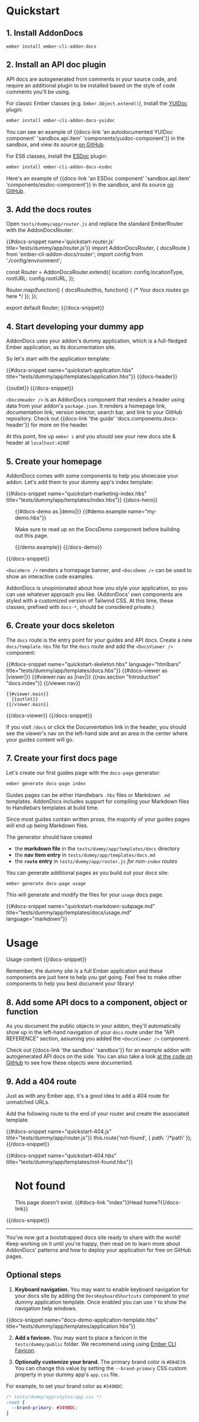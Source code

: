 # Quickstart

## 1. Install AddonDocs

```
ember install ember-cli-addon-docs
```

## 2. Install an API doc plugin

API docs are autogenerated from comments in your source code, and require an additional plugin to be installed based on the style of code comments you'll be using.

For classic Ember classes (e.g. `Ember.Object.extend()`), install the [YUIDoc](http://yui.github.io/yuidoc/) plugin:

```sh
ember install ember-cli-addon-docs-yuidoc
```

You can see an example of {{docs-link 'an autodocumented YUIDoc component' 'sandbox.api.item' 'components/yuidoc-component'}} in the sandbox, and view its source [on GitHub](https://github.com/ember-learn/ember-cli-addon-docs/blob/master/sandbox/app/components/yuidoc-component.js).

For ES6 classes, install the [ESDoc](https://esdoc.org/) plugin:

```sh
ember install ember-cli-addon-docs-esdoc
```

Here's an example of {{docs-link 'an ESDoc component' 'sandbox.api.item' 'components/esdoc-component'}} in the sandbox, and its source [on GitHub](https://github.com/ember-learn/ember-cli-addon-docs/blob/master/sandbox/app/components/esdoc-component.js).

## 3. Add the docs routes

Open `tests/dummy/app/router.js` and replace the standard EmberRouter with the AddonDocsRouter:

{{#docs-snippet name='quickstart-router.js' title='tests/dummy/app/router.js'}}
  import AddonDocsRouter, { docsRoute } from 'ember-cli-addon-docs/router';
  import config from './config/environment';

  const Router = AddonDocsRouter.extend({
    location: config.locationType,
    rootURL: config.rootURL,
  });

  Router.map(function() {
    docsRoute(this, function() { /* Your docs routes go here */ });
  });

  export default Router;
{{/docs-snippet}}

## 4. Start developing your dummy app

AddonDocs uses your addon's dummy application, which is a full-fledged Ember application, as its documentation site.

So let's start with the application template:

{{#docs-snippet name="quickstart-application.hbs" title="tests/dummy/app/templates/application.hbs"}}
  {{docs-header}}

  {{outlet}}
{{/docs-snippet}}

`<DocsHeader />` is an AddonDocs component that renders a header using data from your addon's `package.json`. It renders a homepage link, documentation link, version selector, search bar, and link to your GitHub repository. Check out {{docs-link 'the guide' 'docs.components.docs-header'}} for more on the header.

At this point, fire up `ember s` and you should see your new docs site & header at `localhost:4200`!

## 5. Create your homepage

AddonDocs comes with some components to help you showcase your addon. Let's add them to your dummy app's index template:

{{#docs-snippet name="quickstart-marketing-index.hbs" title="tests/dummy/app/templates/index.hbs"}}
  {{docs-hero}}

  <div style="max-width: 40rem; margin: 0 auto; padding: 0 1.5rem">
    {{#docs-demo as |demo|}}
      {{#demo.example name="my-demo.hbs"}}
        <p>Make sure to read up on the DocsDemo component before building out this page.</p>
      {{/demo.example}}
    {{/docs-demo}}
  </div>

{{/docs-snippet}}

`<DocsHero />` renders a homepage banner, and `<DocsDemo />` can be used to show an interactive code examples.

AddonDocs is unopinionated about how you style your application, so you can use whatever approach you like. (AddonDocs' own components are styled with a customized version of Tailwind CSS. At this time, these classes, prefixed with `docs-*`, should be considered private.)


## 6. Create your docs skeleton

The `docs` route is the entry point for your guides and API docs. Create a new `docs/template.hbs` file for the `docs` route and add the `<DocsViewer />` component:

{{#docs-snippet name="quickstart-skeleton.hbs" language="htmlbars" title="tests/dummy/app/templates/docs.hbs"}}
  {{#docs-viewer as |viewer|}}
    {{#viewer.nav as |nav|}}
      {{nav.section "Introduction" "docs.index"}}
    {{/viewer.nav}}

    {{#viewer.main}}
      {{outlet}}
    {{/viewer.main}}
  {{/docs-viewer}}
{{/docs-snippet}}

If you visit `/docs` or click the Documentation link in the header, you should see the viewer's nav on the left-hand side and an area in the center where your guides content will go.

## 7. Create your first docs page

Let's create our first guides page with the `docs-page` generator:

```bash
ember generate docs-page index
```

Guides pages can be either Handlebars `.hbs` files or Markdown `.md` templates. AddonDocs includes support for compiling your Markdown files to Handlebars templates at build time.

Since most guides contain written prose, the majority of your guides pages will end up being Markdown files.

The generator should have created

  - the **markdown file** in the `tests/dummy/app/templates/docs` directory
  - the **nav item entry** in `tests/dummy/app/templates/docs.md`
  - the **`route` entry** in `tests/dummy/app/router.js` _for non-`index` routes_

You can generate additional pages as you build out your docs site:

```bash
ember generate docs-page usage
```

This will generate and modify the files for your `usage` docs page.

{{#docs-snippet name="quickstart-markdown-subpage.md" title="tests/dummy/app/templates/docs/usage.md" language="markdown"}}
  # Usage

  Usage content
{{/docs-snippet}}

Remember, the dummy site is a full Ember application and these components are just here to help you get going. Feel free to make other components to help you best document your library!

## 8. Add some API docs to a component, object or function

As you document the public objects in your addon, they'll automatically show up in the left-hand navigation of your `docs` route under the "API REFERENCE" section, assuming you added the `<DocsViewer />` component.

Check out {{docs-link 'the sandbox' 'sandbox'}} for an example addon with autogenerated API docs on the side. You can also take a look [at the code on GitHub](https://github.com/ember-learn/ember-cli-addon-docs/tree/master/sandbox) to see how these objects were documented.

## 9. Add a 404 route

Just as with any Ember app, it's a good idea to add a 404 route for unmatched URLs.

Add the following route to the end of your router and create the associated template.

{{#docs-snippet name="quickstart-404.js" title="tests/dummy/app/router.js"}}
  this.route('not-found', { path: '/*path' });
{{/docs-snippet}}

{{#docs-snippet name="quickstart-404.hbs" title="tests/dummy/app/templates/not-found.hbs"}}
  <div style="max-width: 40rem; margin: 0 auto; padding: 0 1.5rem">
    <h1>Not found</h1>
    <p>This page doesn't exist. {{#docs-link "index"}}Head home?{{/docs-link}}</p>
  </div>
{{/docs-snippet}}

---

You've now got a bootstrapped docs site ready to share with the world! Keep working on it until you're happy, then read on to learn more about AddonDocs' patterns and how to deploy your application for free on GitHub pages.

## Optional steps

1. **Keyboard navigation.** You may want to enable keyboard navigation for your
docs site by adding the `DocsKeyboardShortcuts` component to your dummy
application template. Once enabled you can use `?` to show the navigation help
windows.

  {{docs-snippet name="docs-demo-application-template.hbs" title="tests/dummy/app/templates/application.hbs"}}

2. **Add a favicon.** You may want to place a favicon in the
`tests/dummy/public` folder. We recommend using using
 [Ember CLI Favicon](https://github.com/davewasmer/ember-cli-favicon).

3. **Optionally customize your brand.** The primary brand color is <span class='docs-text-brand'>`#E04E39`</span>. You can change this value by setting the `--brand-primary` CSS custom property in your dummy app's `app.css` file.

  For example, to set your brand color as `#3490DC`:

  ```css
  /* tests/dummy/app/styles/app.css */
  :root {
    --brand-primary: #3490DC;
  }
  ```
